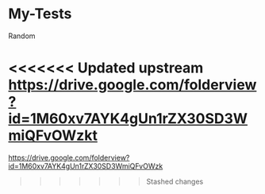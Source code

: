 # My-Tests
Random

<<<<<<< Updated upstream
https://drive.google.com/folderview?id=1M60xv7AYK4gUn1rZX30SD3WmiQFvOWzkt
=======
https://drive.google.com/folderview?id=1M60xv7AYK4gUn1rZX30SD3WmiQFvOWzk
>>>>>>> Stashed changes
